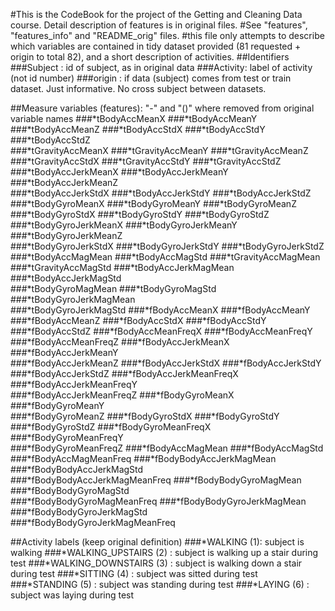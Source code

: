 #This is the CodeBook for the project of the Getting and Cleaning Data course. Detail description of features is in original files. #See "features", "features_info" and "README_orig" files.
#this file only attempts to describe which variables are contained in tidy dataset provided (81 requested + origin to total 82), and a short description of activities. 
##Identifiers
###Subject : id of subject, as in original data
###Activity: label of activity (not id number)
###origin : if data (subject) comes from test or train dataset. Just informative. No cross subject between datasets. 

##Measure variables (features): "-" and "()" where removed from original variable names
###*tBodyAccMeanX
###*tBodyAccMeanY
###*tBodyAccMeanZ
###*tBodyAccStdX
###*tBodyAccStdY
###*tBodyAccStdZ                
###*tGravityAccMeanX
###*tGravityAccMeanY
###*tGravityAccMeanZ            
###*tGravityAccStdX
###*tGravityAccStdY
###*tGravityAccStdZ             
###*tBodyAccJerkMeanX
###*tBodyAccJerkMeanY
###*tBodyAccJerkMeanZ           
###*tBodyAccJerkStdX
###*tBodyAccJerkStdY
###*tBodyAccJerkStdZ            
###*tBodyGyroMeanX
###*tBodyGyroMeanY
###*tBodyGyroMeanZ              
###*tBodyGyroStdX
###*tBodyGyroStdY
###*tBodyGyroStdZ               
###*tBodyGyroJerkMeanX
###*tBodyGyroJerkMeanY
###*tBodyGyroJerkMeanZ          
###*tBodyGyroJerkStdX
###*tBodyGyroJerkStdY
###*tBodyGyroJerkStdZ           
###*tBodyAccMagMean
###*tBodyAccMagStd
###*tGravityAccMagMean          
###*tGravityAccMagStd
###*tBodyAccJerkMagMean
###*tBodyAccJerkMagStd          
###*tBodyGyroMagMean
###*tBodyGyroMagStd
###*tBodyGyroJerkMagMean        
###*tBodyGyroJerkMagStd
###*fBodyAccMeanX
###*fBodyAccMeanY               
###*fBodyAccMeanZ
###*fBodyAccStdX
###*fBodyAccStdY                
###*fBodyAccStdZ
###*fBodyAccMeanFreqX
###*fBodyAccMeanFreqY           
###*fBodyAccMeanFreqZ
###*fBodyAccJerkMeanX
###*fBodyAccJerkMeanY           
###*fBodyAccJerkMeanZ
###*fBodyAccJerkStdX
###*fBodyAccJerkStdY            
###*fBodyAccJerkStdZ
###*fBodyAccJerkMeanFreqX
###*fBodyAccJerkMeanFreqY       
###*fBodyAccJerkMeanFreqZ
###*fBodyGyroMeanX
###*fBodyGyroMeanY              
###*fBodyGyroMeanZ
###*fBodyGyroStdX
###*fBodyGyroStdY               
###*fBodyGyroStdZ
###*fBodyGyroMeanFreqX
###*fBodyGyroMeanFreqY          
###*fBodyGyroMeanFreqZ
###*fBodyAccMagMean
###*fBodyAccMagStd              
###*fBodyAccMagMeanFreq
###*fBodyBodyAccJerkMagMean
###*fBodyBodyAccJerkMagStd      
###*fBodyBodyAccJerkMagMeanFreq
###*fBodyBodyGyroMagMean
###*fBodyBodyGyroMagStd         
###*fBodyBodyGyroMagMeanFreq
###*fBodyBodyGyroJerkMagMean
###*fBodyBodyGyroJerkMagStd     
###*fBodyBodyGyroJerkMagMeanFreq

##Activity labels (keep original definition)
###*WALKING (1): subject is walking
###*WALKING_UPSTAIRS (2) : subject is walking up a stair during test
###*WALKING_DOWNSTAIRS (3) : subject is walking down a stair during test
###*SITTING (4) : subject was sitted during test
###*STANDING (5) : subject was standing during test
###*LAYING (6) : subject was laying during test

